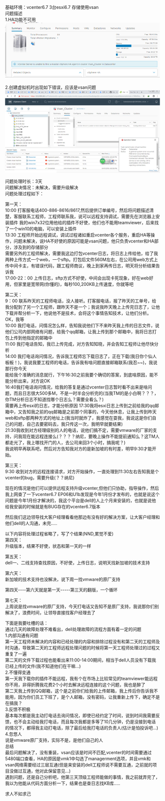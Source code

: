 基础环境：vcenter6.7 3台esxi6.7 存储使用vsan    
问题描述      
1.HA功能不可用  
![](https://raw.githubusercontent.com/276622709/276622709.github.io/master/img/vcenter_dell_service/error0.png)

2.创建虚拟机时出现如下错误，应该是vsan问题    
![](https://raw.githubusercontent.com/276622709/276622709.github.io/master/img/vcenter_dell_service/error1.png)

问题处理时长：3天      
问题解决情况：未解决，需要升级解决      
问题处理过程如下：

第一天：      
10:00  打客服电话400-886-8616/8617,然后提供订单编号，然后将问题描述清楚，客服联系工程师，工程师联系我，说可以远程支持调试，需要先在浏览器上安装插件  我的win7x32位用他给的插件不好使，他们也不能用teamviewer，后来找了一个win10的电脑，可以安装上插件      
13:30  工程师开始远程调试，调试过程诸如重启vcenter各个服务，重启HA等操作，问题未解决，说HA不好使的原因可能是vsan问题，他只负责vcenter和HA部分，涉及到的存储部分      
需要另外的工程师解决，需要我这边打包vcenter日志，将日志上传给他，给了我两种上传方式一个web，一个sftp。打包后文件560M左右，在公司用web方式上传中间卡主，有错误代码，跟工程师商议，晚上到家再传日志，明天将分析结果告诉我    
17:00-22：00  上传日志，sftp方式不好使，中间会出现卡死现象，好在web好用，但家里是宽带网(你懂的)，每秒100,200KB上传速度，你就等吧      

第二天：  
9：00  联系昨天的工程师电话，没人接听。打客服电话，报了昨天的工单号，给我分配到了另一个工程师，跟昨天不是一个；我说我昨天晚上上传完日志了，让他下载并帮分析一下，他说他不是技术，会将这个事情告知技术，让他们分析。OK，我等    
10:00  我打电话，问情况怎么样，告知我说他们下不来昨天我上传的日志文件，说他们公司内部网络有问题，给我个qq邮箱，让我上传到那个邮箱中，我将日志打包上传到他指定的邮箱中      
11:00  我打电话告知，我已上传完成，对方告知知晓，并会告知工程师让他尽快分析    
14:00  我打电话询问情况，告诉我工程师忘下载日志了，正在下载(我日你个仙人板板！)，我说我要工程师的电话，告诉我有啥问题直接邮箱联系(我忍~~)，我说那行你今天  
能给我个准确的消息就行，下午16:30之前我要个确切的答案，到底啥原因，能不能分析出来，对方说OK  
16:40我打电话询问情况，给我的答复是通过vcenter日志暂时看不出来是啥问题，而且日志很大500多M，不是一时半会分析完的(当我TM的是小白啊？？？，你TM分析日志不知道找哪个日志么？需要全看么？)  
需要再上传esxi的日志，才能分析原因
17:30我将esxi日志上传到之前给我的qq邮箱中，又告知我之前的qq邮箱是之前那个同事的，今天他休息，让我上传到昨天web和sftp那两种方式的地址上(我当时就炸了，我感觉在耍我，我说这是你们自己的问题，自己去要密码去，我只传这一次，我明早就要结果)  
21:30我收到对方经理级别的人的电话，说他们搞不定，需要vmware的厂家的支持，问我现在能远程连接么(？？？？纳尼，要晚上操作不能提前通知么？这TM人都走光了，我上哪找开门的人，去公司来回3个小时，搞我呢？)  
我说明早再联系吧，然后对方告知我对方的是新加坡的有时差，明早9:30才能开始。

第三天：    
9:30  收到对方的远程连接请求，对方开始操作，一直处理到11:30左右告知我是个vcenter的bug，需要升级(？？纳尼)    
 
现在的情况是他们可以提供远程支持升级vcenter,但他们只协助，指导操作，然后我上网查了一下vcenter6.7 EP06和U1b发现是今年1月份才发布的，也就是说这个问题是今年1月份才解决的，我这个平台是dell的人上个月来安装的，也就是说他给我安装的时候就是有BUG存在的vcenter6.7版本      

然后我们这边领导找大客户经理看看他那边有没有好的解决方案，让大客户经理和他们dell的人沟通，未完.....  


以下内容将处理过程省略了，写了个结果(NND,累觉不爱)      
第四天：    
升级版本，结果不好使，状态和第一天的一样    

第五天：    
dell一、二线支持查找原因，不好使，上传日志，说明天找新加坡的技术支持    

第六天：    
新加坡的技术支持也没解决，说下周一找vmware的原厂支持   

第四天----第六天就是第一天-----第三天的翻版，一个循环    

第七天：    
上周说是找vmware的原厂支持，今天打电话又告知不是原厂支持，我说那你们别解决了，浪费时间，让领导直接找客户经理去了    

下面是我要吐槽的话：    
通过几天的故障处理不难看出，dell处理故障的流程方面有着一定的问题    
1.内部沟通有问题      
第一天工程师未解决的内容和已经处理的内容和排除过程没有和第二天的工程师及时沟通，导致第二天的工程师远程处理问题的时候将第一天工程师处理过的过程又重复了一遍      
第二天的文件下载过程也能看出来11:00-14:00期间，相当于dell人员没有下载我已经上传的文件(我不知道他们在干嘛...)    
2.不懂得变通    
第一天我下载你的插件不能远程，我有个在市场上比较常见的teamviewer能远程你不用，非得折腾我花费2个小时去解决远程连接的这个问题，我也是醉了    
第二天我上传到QQ邮箱，这个是之前你们给我的上传邮箱，我上传后你告诉我不能用，因为你们员工下班了，是个人邮箱，没有密码，让我重新上传下，确定不是在搞我？    
3.反馈不积极    
基本每次都是我主动打电话去询问情况，即使已经约定了时间，说到时间我需要反馈，也不会主动给我打电话，而且每次我都是多等了10几分钟，仍是没接到电话的情况下，都得我主动打电话，除了最后给我打电话的负责人(估计是怕投诉吧...)    
4.忽悠人    
说是vmware原厂支持，实际不是，是他们自己的人    
总结    
最后问题解决了，没有重装，vsan应该是时间不匹配,vcenter的时间需要通过5480端口查看，HA的原因是vmk1中勾选了managerment选项，并且vmk和vsan网络需要经过三层互通(但是来安装的dell工程师说不需要互通，之前就的项目没做过互通，他对此保留意见...)  
遇到问题，还是自己分析吧，他第三天顶级工程师能做的事情，我之前就弄完了，我以为他能从代码方面分析一下，结果也是查日志找KB库.....      

求人不如求己      






